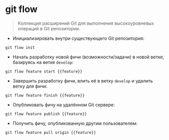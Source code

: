 # git flow

> Коллекция расширений Git для выполнения высокоуровневых операций в Git репозитории.

- Инициализировать внутри существующего Git репозитория:

`git flow init`

- Начать разработку новой фичи (возможности/задачи) в новой ветке, базируясь на ветке `develop`:

`git flow feature start {{feature}}`

- Завершить разработку фичи, влить её в ветку `develop` и удалить ветку для фичи:

`git flow feature finish {{feature}}`

- Опубликовать фичу на удалённом Git сервере:

`git flow feature publish {{feature}}`

- Получить фичу, опубликованную другим пользователем:

`git flow feature pull origin {{feature}}`
